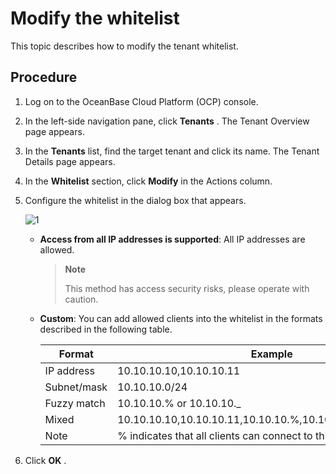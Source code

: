 # Modify the whitelist

This topic describes how to modify the tenant whitelist.

## Procedure

1. Log on to the OceanBase Cloud Platform (OCP) console.

2. In the left-side navigation pane, click **Tenants** . The Tenant Overview page appears.

3. In the **Tenants** list, find the target tenant and click its name. The Tenant Details page appears.

4. In the **Whitelist** section, click **Modify** in the Actions column.

5. Configure the whitelist in the dialog box that appears.

   ![1](https://obbusiness-private.oss-cn-shanghai.aliyuncs.com/doc/img/ocp/%E7%99%BD%E5%90%8D%E5%8D%95%E8%AE%BE%E7%BD%AE.png)

   * **Access from all IP addresses is supported**: All IP addresses are allowed.

      > **Note**
      >
      > This method has access security risks, please operate with caution.

   * **Custom**: You can add allowed clients into the whitelist in the formats described in the following table.

     |   Format    |                           Example                           |
     |-------------|-------------------------------------------------------------|
     | IP address  | 10.10.10.10,10.10.10.11                                     |
     | Subnet/mask | 10.10.10.0/24                                               |
     | Fuzzy match | 10.10.10.% or 10.10.10._                                    |
     | Mixed       | 10.10.10.10,10.10.10.11,10.10.10.%,10.10.10._,10.10.10.0/24 |
     | Note        | % indicates that all clients can connect to this tenant.    |

6. Click **OK** .

